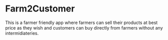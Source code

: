 # Farm2Customer
This is a farmer friendly app where farmers can sell their products at best price as they wish and customers can buy directly from farmers without any intermidiateries.
